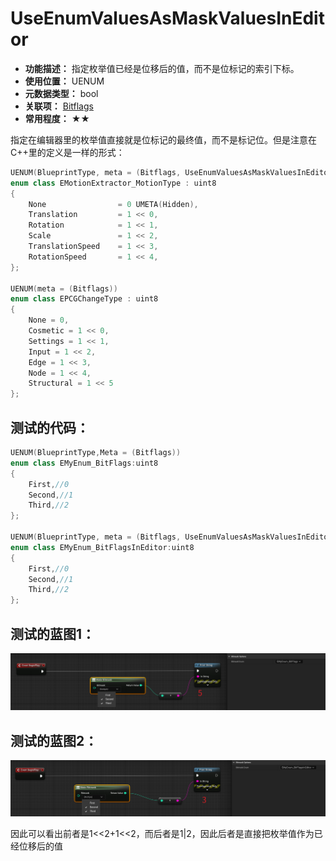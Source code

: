 ﻿# UseEnumValuesAsMaskValuesInEditor

- **功能描述：** 指定枚举值已经是位移后的值，而不是位标记的索引下标。
- **使用位置：** UENUM
- **元数据类型：** bool
- **关联项：** [Bitflags](#Meta_Enum_Bitflags)
- **常用程度：** ★★

指定在编辑器里的枚举值直接就是位标记的最终值，而不是标记位。但是注意在C++里的定义是一样的形式：

```cpp
UENUM(BlueprintType, meta = (Bitflags, UseEnumValuesAsMaskValuesInEditor = "true"))
enum class EMotionExtractor_MotionType : uint8
{
	None				= 0 UMETA(Hidden),
	Translation			= 1 << 0,
	Rotation			= 1 << 1,
	Scale				= 1 << 2,
	TranslationSpeed	= 1 << 3,
	RotationSpeed		= 1 << 4,
};

UENUM(meta = (Bitflags))
enum class EPCGChangeType : uint8
{
	None = 0,
	Cosmetic = 1 << 0,
	Settings = 1 << 1,
	Input = 1 << 2,
	Edge = 1 << 3,
	Node = 1 << 4,
	Structural = 1 << 5
};
```

## 测试的代码：

```cpp
UENUM(BlueprintType,Meta = (Bitflags))
enum class EMyEnum_BitFlags:uint8
{
	First,//0
	Second,//1
	Third,//2
};

UENUM(BlueprintType, meta = (Bitflags, UseEnumValuesAsMaskValuesInEditor = "true"))
enum class EMyEnum_BitFlagsInEditor:uint8
{
	First,//0
	Second,//1
	Third,//2
};
```

## 测试的蓝图1：

![Untitled_a](Meta_Enum_UseEnumValuesAsMaskValuesInEditor_Untitled_a.png)

## 测试的蓝图2：

![Untitled_b](Meta_Enum_UseEnumValuesAsMaskValuesInEditor_Untitled_b.png)

因此可以看出前者是1<<2+1<<2，而后者是1|2，因此后者是直接把枚举值作为已经位移后的值